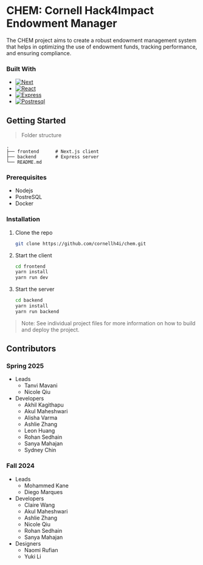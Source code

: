 # CHEM: Cornell Hack4Impact Endowment Manager

The CHEM project aims to create a robust endowment management system that helps in optimizing the use of endowment funds, tracking performance, and ensuring compliance.

### Built With

- [![Next][Next.js]][Next-url]
- [![React][React.js]][React-url]
- [![Express][Express.js]][Express-url]
- [![Postresql][Prisma.io]][Prisma-url]

<!-- GETTING STARTED -->

## Getting Started

> Folder structure

    .
    ├── frontend      # Next.js client
    ├── backend       # Express server
    └── README.md

### Prerequisites

- Nodejs
- PostreSQL
- Docker

### Installation

1. Clone the repo
   ```sh
   git clone https://github.com/cornellh4i/chem.git
   ```
2. Start the client
   ```sh
   cd frontend
   yarn install
   yarn run dev
   ```
3. Start the server
   ```sh
   cd backend
   yarn install
   yarn run backend
   ```

> Note: See individual project files for more information on how to build and deploy the project.

## Contributors

### Spring 2025

- Leads
  - Tanvi Mavani
  - Nicole Qiu
- Developers
  - Akhil Kagithapu
  - Akul Maheshwari
  - Alisha Varma
  - Ashlie Zhang
  - Leon Huang
  - Rohan Sedhain
  - Sanya Mahajan
  - Sydney Chin

### Fall 2024

- Leads
  - Mohammed Kane
  - Diego Marques
- Developers
  - Claire Wang
  - Akul Maheshwari
  - Ashlie Zhang
  - Nicole Qiu
  - Rohan Sedhain
  - Sanya Mahajan
- Designers
  - Naomi Rufian
  - Yuki Li

<!-- MARKDOWN LINKS & IMAGES -->
<!-- https://www.markdownguide.org/basic-syntax/#reference-style-links -->

[Next.js]: https://img.shields.io/badge/next.js-000000?style=for-the-badge&logo=nextdotjs&logoColor=white
[Next-url]: https://nextjs.org/
[React.js]: https://img.shields.io/badge/React-20232A?style=for-the-badge&logo=react&logoColor=61DAFB
[React-url]: https://reactjs.org/
[Prisma.io]: https://img.shields.io/badge/Prisma-3982CE?style=for-the-badge&logo=Prisma&logoColor=white
[Express.js]: https://img.shields.io/badge/express.js-%23404d59.svg?style=for-the-badge&logo=express&logoColor=%2361DAFB
[Express-url]: https://expressjs.com/
[Prisma-url]: https://www.prisma.io/
